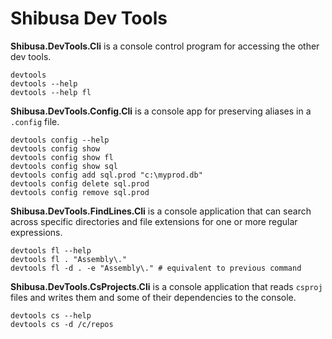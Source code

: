 # Shibusa Dev Tools

**Shibusa.DevTools.Cli** is a console control program for accessing the other dev tools.

```
devtools
devtools --help
devtools --help fl
```

**Shibusa.DevTools.Config.Cli** is a console app for preserving aliases in a `.config` file.

```
devtools config --help
devtools config show
devtools config show fl
devtools config show sql
devtools config add sql.prod "c:\myprod.db"
devtools config delete sql.prod
devtools config remove sql.prod
```

**Shibusa.DevTools.FindLines.Cli** is a console application that can search across specific directories and file extensions for one or more regular expressions.
```
devtools fl --help
devtools fl . "Assembly\." 
devtools fl -d . -e "Assembly\." # equivalent to previous command
```

**Shibusa.DevTools.CsProjects.Cli** is a console application that reads `csproj` files and writes them and some of their dependencies to the console.

```
devtools cs --help
devtools cs -d /c/repos
```